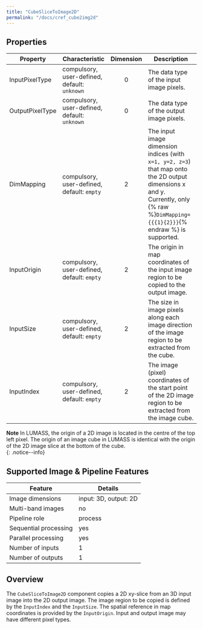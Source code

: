 ```yaml
---
title: "CubeSliceToImage2D"
permalink: "/docs/cref_cube2img2d"
--- 
```


## Properties

 Property | Characteristic | Dimension | Description 
----------|----------------|:-----------:|-------------
InputPixelType | compulsory,<br>user-defined, default: `unknown` | 0 | The data type of the input image pixels.
OutputPixelType | compulsory,<br>user-defined, default: `unknown` | 0 | The data type of the output image pixels.
DimMapping | compulsory,<br>user-defined, default: `empty` | 2 | The input image dimension indices (with `x=1, y=2, z=3`) that map onto the 2D output dimensions x and y. Currently, only {% raw %}`DimMapping={{{1}{2}}}`{% endraw %} is supported.
InputOrigin | compulsory,<br>user-defined, default: `empty` | 2 | The origin in map coordinates of the input image region to be copied to the output image.
InputSize | compulsory,<br>user-defined, default: `empty` | 2 | The size in image pixels  along each image direction of the image region to be extracted from the cube. 
InputIndex | compulsory,<br>user-defined, default: `empty` | 2 | The image (pixel) coordinates of the start point of the 2D image region to be extracted from the image cube.

**Note** In LUMASS, the origin of a 2D image is located in the centre of the top left pixel. The origin of an image cube in LUMASS is identical with the origin of the 2D image slice at the bottom of the cube.  
{: .notice--info} 
  

## Supported Image & Pipeline Features

Feature | Details 
---------------|---------------
Image dimensions | input: 3D, output: 2D
Multi-band images | no
Pipeline role | process
Sequential processing | yes
Parallel processing | yes
Number of inputs | 1
Number of outputs | 1

## Overview

The `CubeSliceToImage2D` component copies a 2D xy-slice from an 3D input image into the 2D output image. The image region to be copied is defined by the `InputIndex` and the `InputSize`. The spatial reference in map coordinates is provided by the `InputOrigin`. Input and output image may have different pixel types. 
